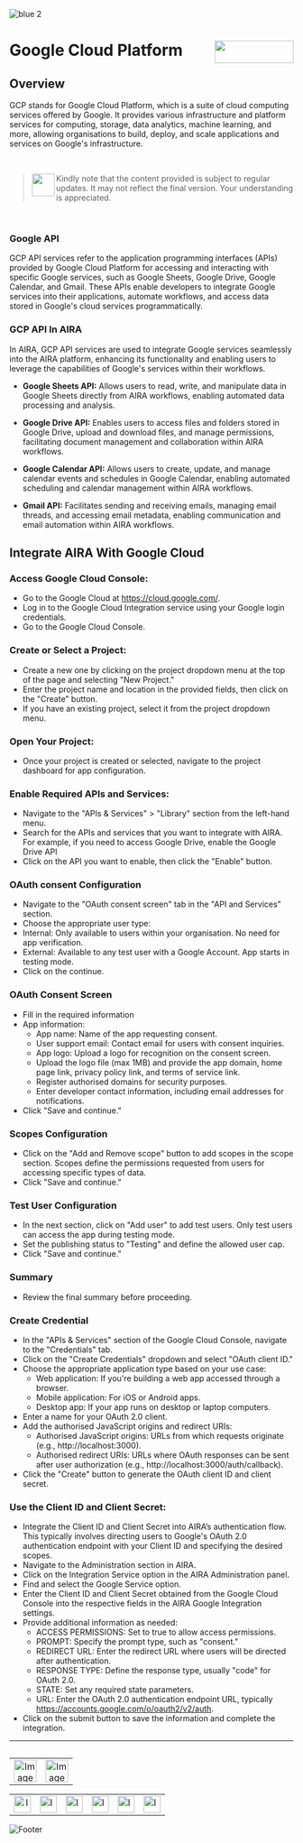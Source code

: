 ![blue 2](https://github.com/airacommunity/AIRA-User-Guide/assets/153823636/d8d04150-3b32-4b48-8485-07dc3c67fbaa)
# Google Cloud Platform <img align="right" width="140" height="40" src="https://github.com/airacommunity/AIRA-User-Guide-Images/blob/main/ARIA%20Logo%202.png?raw=true">

## Overview
GCP stands for Google Cloud Platform, which is a suite of cloud computing services offered by Google. It provides various infrastructure and platform services for computing, storage, data analytics, machine learning, and more, allowing organisations to build, deploy, and scale applications and services on Google's infrastructure.


<br>

> <img align="left" width="40" height="40" src="https://github.com/airacommunity/AIRA-User-Guide-Images/blob/main/icon-caution.jpg?raw=true"> Kindly note that the content provided is subject to regular updates. It may not reflect the final version. Your understanding is appreciated.

<br>

### Google API

GCP API services refer to the application programming interfaces (APIs) provided by Google Cloud Platform for accessing and interacting with specific Google services, such as Google Sheets, Google Drive, Google Calendar, and Gmail. These APIs enable developers to integrate Google services into their applications, automate workflows, and access data stored in Google's cloud services programmatically.

### GCP API In AIRA
In AIRA, GCP API services are used to integrate Google services seamlessly into the AIRA platform, enhancing its functionality and enabling users to leverage the capabilities of Google's services within their workflows. 

- **Google Sheets API:** Allows users to read, write, and manipulate data in Google Sheets directly from AIRA workflows, enabling automated data processing and analysis.

- **Google Drive API:** Enables users to access files and folders stored in Google Drive, upload and download files, and manage permissions, facilitating document management and collaboration within AIRA workflows.

- **Google Calendar API:** Allows users to create, update, and manage calendar events and schedules in Google Calendar, enabling automated scheduling and calendar management within AIRA workflows.

- **Gmail API:** Facilitates sending and receiving emails, managing email threads, and accessing email metadata, enabling communication and email automation within AIRA workflows.


## Integrate AIRA With Google Cloud

### Access Google Cloud Console:
- Go to the Google Cloud at https://cloud.google.com/.
- Log in to the Google Cloud Integration service using your Google login credentials.
- Go to the Google Cloud Console.

### Create or Select a Project:
- Create a new one by clicking on the project dropdown menu at the top of the page and selecting "New Project."
- Enter the project name and location in the provided fields, then click on the "Create" button.
- If you have an existing project, select it from the project dropdown menu.

### Open Your Project:
- Once your project is created or selected, navigate to the project dashboard for app configuration.

### Enable Required APIs and Services:
- Navigate to the "APIs & Services" > "Library" section from the left-hand menu.
- Search for the APIs and services that you want to integrate with AIRA. For example, if you need to access Google Drive, enable the Google Drive API
- Click on the API you want to enable, then click the "Enable" button.

### OAuth consent Configuration 
- Navigate to the "OAuth consent screen" tab in the "API and Services" section.
- Choose the appropriate user type:
- Internal: Only available to users within your organisation. No need for app verification.
- External: Available to any test user with a Google Account. App starts in testing mode.
- Click on the continue.

### OAuth Consent Screen
- Fill in the required information
- App information:
  - App name: Name of the app requesting consent.
  - User support email: Contact email for users with consent inquiries.
  - App logo: Upload a logo for recognition on the consent screen.
  - Upload the logo file (max 1MB) and provide the app domain, home page link, privacy policy link, and terms of service link.
  - Register authorised domains for security purposes.
  - Enter developer contact information, including email addresses for notifications.
- Click "Save and continue."

### Scopes Configuration 
- Click on the "Add and Remove scope" button to add scopes in the scope section. Scopes define the permissions requested from users for accessing specific types of data.
- Click "Save and continue."

### Test User Configuration 
- In the next section, click on "Add user" to add test users. Only test users can access the app during testing mode.
- Set the publishing status to "Testing" and define the allowed user cap.
- Click "Save and continue."

### Summary
- Review the final summary before proceeding.

### Create Credential
- In the "APIs & Services" section of the Google Cloud Console, navigate to the "Credentials" tab.
- Click on the "Create Credentials" dropdown and select "OAuth client ID."
- Choose the appropriate application type based on your use case:
  - Web application: If you're building a web app accessed through a browser.
  - Mobile application: For iOS or Android apps.
  - Desktop app: If your app runs on desktop or laptop computers.
- Enter a name for your OAuth 2.0 client.
- Add the authorised JavaScript origins and redirect URIs:
  - Authorised JavaScript origins: URLs from which requests originate (e.g., http://localhost:3000).
  - Authorised redirect URIs: URLs where OAuth responses can be sent after user authorization (e.g., http://localhost:3000/auth/callback).
- Click the "Create" button to generate the OAuth client ID and client secret.


### Use the Client ID and Client Secret:
- Integrate the Client ID and Client Secret into AIRA’s authentication flow. This typically involves directing users to Google's OAuth 2.0 authentication endpoint with your Client ID and specifying the desired scopes.
- Navigate to the Administration section in AIRA.
- Click on the Integration Service option in the AIRA Administration panel.
- Find and select the Google Service option.
- Enter the Client ID and Client Secret obtained from the Google Cloud Console into the respective fields in the AIRA Google Integration settings.
- Provide additional information as needed:
  - ACCESS PERMISSIONS: Set to true to allow access permissions.
  - PROMPT: Specify the prompt type, such as "consent."
  - REDIRECT URL: Enter the redirect URL where users will be directed after authentication.
  - RESPONSE TYPE: Define the response type, usually "code" for OAuth 2.0.
  - STATE: Set any required state parameters.
  - URL: Enter the OAuth 2.0 authentication endpoint URL, typically https://accounts.google.com/o/oauth2/v2/auth.
- Click on the submit button to save the information and complete the integration.

----


<table align="right" border="0">
    <tr>
      <td align="center"><a href="https://github.com/airacommunity/AIRA-User-Guide/blob/main/N.1%20Azure%20Enterprise%20App%20Configuration.md"><img src="https://github.com/airacommunity/AIRA-User-Guide-Images/blob/main/icon-previous.png" alt="Image 5" width="40" height="40"></a></td>
      <td align="center"><a href="https://github.com/airacommunity/AIRA-User-Guide/blob/main/N.3%20MailChimp%20Integration.md"><img src="https://github.com/airacommunity/AIRA-User-Guide-Images/blob/main/icon-next.png" alt="Image 5" width="40" height="40"></a></td>
    </tr>
</table>

<br>
<br>
<br>

<table border="0" align="center">
  <tr>
    <td align="center"><a href="https://aira.fr/"><img src="https://github.com/airacommunity/AIRA-User-Guide-Images/blob/main/icon-website.png?raw=true" alt="Image 5" width="30" height="30"></a></td>
    <td><a href="https://www.linkedin.com/company/aira-rpa/"><img src="https://github.com/airacommunity/AIRA-User-Guide-Images/blob/main/icon%20-%20linkedin.png?raw=true" alt="Image 1" width="30" height="30"></a></td>
    <td><a href="https://www.instagram.com/connect_aira/"><img src="https://github.com/airacommunity/AIRA-User-Guide-Images/blob/main/icon-instagram.png?raw=true" alt="Image 2" width="30" height="30"></a></td>
    <td><a href="https://www.youtube.com/channel/UCHHCcwQrx-_19sAhu-2R4ww"><img src="https://github.com/airacommunity/AIRA-User-Guide-Images/blob/main/icon%20-%20youtube.png?raw=true" alt="Image 3" width="30" height="30"></a></td>
    <td><a href="https://twitter.com/Aira_RPA"><img src="https://github.com/airacommunity/AIRA-User-Guide-Images/blob/main/icon%20-%20twitter.png?raw=true" alt="Image 4" width="30" height="30"></a></td>
    <td><a href="mailto:connect@aira.fr"><img src="https://github.com/airacommunity/AIRA-User-Guide-Images/blob/main/icon%20-%20gmail.png?raw=true" alt="Image 6" width="30" height="30"></a></td>
  </tr>
</table>


![Footer](https://github.com/airacommunity/AIRA-User-Guide/assets/153823636/6bb25f04-ad9c-476c-b653-c3c1dac1a868)
